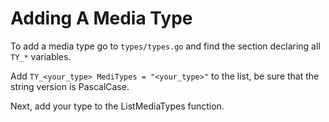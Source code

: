 # Adding A Media Type

To add a media type go to `types/types.go` and find the section declaring all `TY_*` variables.

Add `TY_<your_type> MediTypes = "<your_type>"` to the list, be sure that the string version is PascalCase.

Next, add your type to the ListMediaTypes function.
